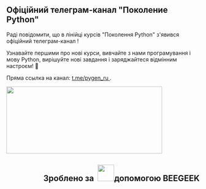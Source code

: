 ## Офіційний телеграм-канал "Поколение Python"


Раді повідомити, що в лінійці курсів "Поколення Python" з'явився офіційний телеграм-канал !

Узнавайте першими про нові курси, вивчайте з нами програмування і мову Python, вирішуйте нові завдання і заряджайтеся відмінним настроєм! 💚

Пряма ссылка на канал: [ t.me/pygen_ru ](https://t.me/pygen_ru).

<img alt="" height="175" name="Untitled.png" src="https://ucarecdn.com/817b1a6a-bb09-438c-8df8-4805f167beaf/" width="406">

<h2 style="text-align: right;"><strong><font style="vertical-align: inherit;"><font style="vertical-align: inherit;">Зроблено за&nbsp; </font></font></strong><img alt="" height="43" name="giphy-11.gif" src="https://ucarecdn.com/63cc3fa4-bfce-403e-a8f5-822a91684d56/" width="43"><strong><font style="vertical-align: inherit;"><font style="vertical-align: inherit;">допомогою BEEGEEK</font></font></strong></h2>